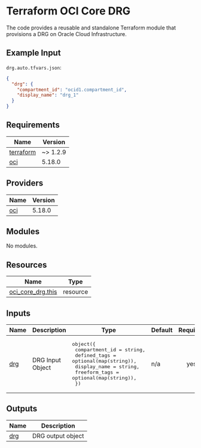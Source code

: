 # Terraform OCI Core DRG
The code provides a reusable and standalone Terraform module that provisions a DRG on Oracle Cloud Infrastructure.

## Example Input
`drg.auto.tfvars.json`:
```json
{
  "drg": {
    "compartment_id": "ocid1.compartment_id",
    "display_name": "drg_1"
  }
}
```
<!-- BEGIN_TF_DOCS -->
## Requirements

| Name | Version |
|------|---------|
| <a name="requirement_terraform"></a> [terraform](#requirement\_terraform) | ~> 1.2.9 |
| <a name="requirement_oci"></a> [oci](#requirement\_oci) | 5.18.0 |

## Providers

| Name | Version |
|------|---------|
| <a name="provider_oci"></a> [oci](#provider\_oci) | 5.18.0 |

## Modules

No modules.

## Resources

| Name | Type |
|------|------|
| [oci_core_drg.this](https://registry.terraform.io/providers/oracle/oci/5.18.0/docs/resources/core_drg) | resource |

## Inputs

| Name | Description | Type | Default | Required |
|------|-------------|------|---------|:--------:|
| <a name="input_drg"></a> [drg](#input\_drg) | DRG Input Object | <pre>object({<br>    compartment_id = string,<br>    defined_tags   = optional(map(string)),<br>    display_name   = string,<br>    freeform_tags  = optional(map(string)),<br>  })</pre> | n/a | yes |

## Outputs

| Name | Description |
|------|-------------|
| <a name="output_drg"></a> [drg](#output\_drg) | DRG output object |
<!-- END_TF_DOCS -->
